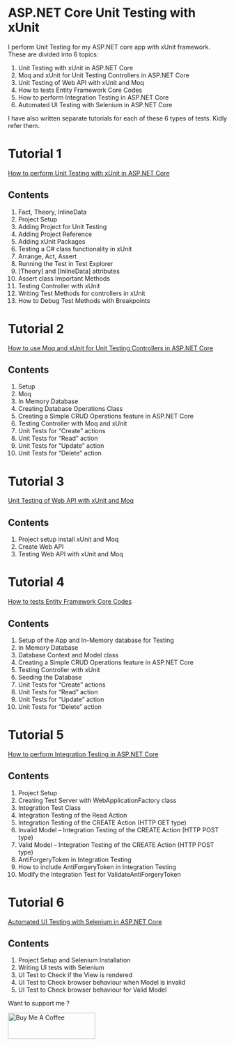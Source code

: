 # ASP.NET Core Unit Testing with xUnit

I perform Unit Testing for my ASP.NET core app with xUnit framework. These are divided into 6 topics:

1. Unit Testing with xUnit in ASP.NET Core
2. Moq and xUnit for Unit Testing Controllers in ASP.NET Core
3. Unit Testing of Web API with xUnit and Moq
4. How to tests Entity Framework Core Codes
5. How to perform Integration Testing in ASP.NET Core
6. Automated UI Testing with Selenium in ASP.NET Core

I have also written separate tutorials for each of these 6 types of tests. Kidly refer them.

# Tutorial 1 
<a href="https://www.hosting.work/aspnet-core-xunit-unit-testing/" target="_blank">How to perform Unit Testing with xUnit in ASP.NET Core</a> 

## Contents
1. Fact, Theory, InlineData
2. Project Setup
3. Adding Project for Unit Testing
4. Adding Project Reference
5. Adding xUnit Packages
6. Testing a C# class functionality in xUnit
7. Arrange, Act, Assert
8. Running the Test in Test Explorer
9. [Theory] and [InlineData] attributes
10. Assert class Important Methods
11. Testing Controller with xUnit
12. Writing Test Methods for controllers in xUnit
13. How to Debug Test Methods with Breakpoints

# Tutorial 2 
<a href="https://www.hosting.work/aspnet-core-moq-xunit-unit-testing/" target="_blank">How to use Moq and xUnit for Unit Testing Controllers in ASP.NET Core</a> 

## Contents
1. Setup
2. Moq
3. In Memory Database
4. Creating Database Operations Class
5. Creating a Simple CRUD Operations feature in ASP.NET Core
6. Testing Controller with Moq and xUnit
7. Unit Tests for “Create” actions
8. Unit Tests for “Read” action
9. Unit Tests for “Update” action
10. Unit Tests for “Delete” action

# Tutorial 3
<a href="aspnet-core-web-api-xunit-moq-unit-testing" target="_blank">Unit Testing of Web API with xUnit and Moq</a> 

## Contents
1. Project setup install xUnit and Moq
2. Create Web API
3. Testing Web API with xUnit and Moq

# Tutorial 4 
<a href="https://www.hosting.work/aspnet-core-xunit-ef-core-unit-testing/" target="_blank">How to tests Entity Framework Core Codes</a> 

## Contents
1. Setup of the App and In-Memory database for Testing
2. In Memory Database
3. Database Context and Model class
4. Creating a Simple CRUD Operations feature in ASP.NET Core
5. Testing Controller with xUnit
6. Seeding the Database
7. Unit Tests for “Create” actions
8. Unit Tests for “Read” action
9. Unit Tests for “Update” action
10. Unit Tests for “Delete” action

# Tutorial 5
<a href="https://www.hosting.work/aspnet-core-integration-testing/" target="_blank">How to perform Integration Testing in ASP.NET Core</a> 

## Contents
1. Project Setup
2. Creating Test Server with WebApplicationFactory<T> class
3. Integration Test Class
4. Integration Testing of the Read Action
5. Integration Testing of the CREATE Action (HTTP GET type)
6. Invalid Model – Integration Testing of the CREATE Action (HTTP POST type)
7. Valid Model – Integration Testing of the CREATE Action (HTTP POST type)
8. AntiForgeryToken in Integration Testing
9. How to include AntiForgeryToken in Integration Testing
10. Modify the Integration Test for ValidateAntiForgeryToken

# Tutorial 6 
<a href="https://www.hosting.work/ui-test-selenium-aspnet-core/" target="_blank">Automated UI Testing with Selenium in ASP.NET Core</a> 

## Contents
1. Project Setup and Selenium Installation
2. Writing UI tests with Selenium
3. UI Test to Check if the View is rendered
4. UI Test to Check browser behaviour when Model is invalid
5. UI Test to Check browser behaviour for Valid Model

Want to support me ?

<a href="https://www.buymeacoffee.com/YogYogi" target="_blank"><img src="https://cdn.buymeacoffee.com/buttons/v2/default-yellow.png" alt="Buy Me A Coffee" width="200"  style="height: 60px !important;width: 200px !important;" ></a>
